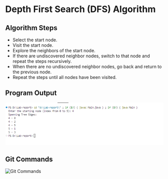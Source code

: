 # Depth First Search (DFS) Algorithm

## Algorithm Steps
* Select the start node.
* Visit the start node.
* Explore the neighbors of the start node.
* If there are undiscovered neighbor nodes, switch to that node and repeat the steps recursively.
* When there are no undiscovered neighbor nodes, go back and return to the previous node.
* Repeat the steps until all nodes have been visited.

## Program Output
![Program Output](/image/output.png)

## Git Commands
![Git Commands](image/git_comand.png)
